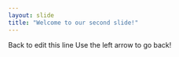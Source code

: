 ```yaml
---
layout: slide
title: "Welcome to our second slide!"
---
```

Back to edit this line
Use the left arrow to go back!
